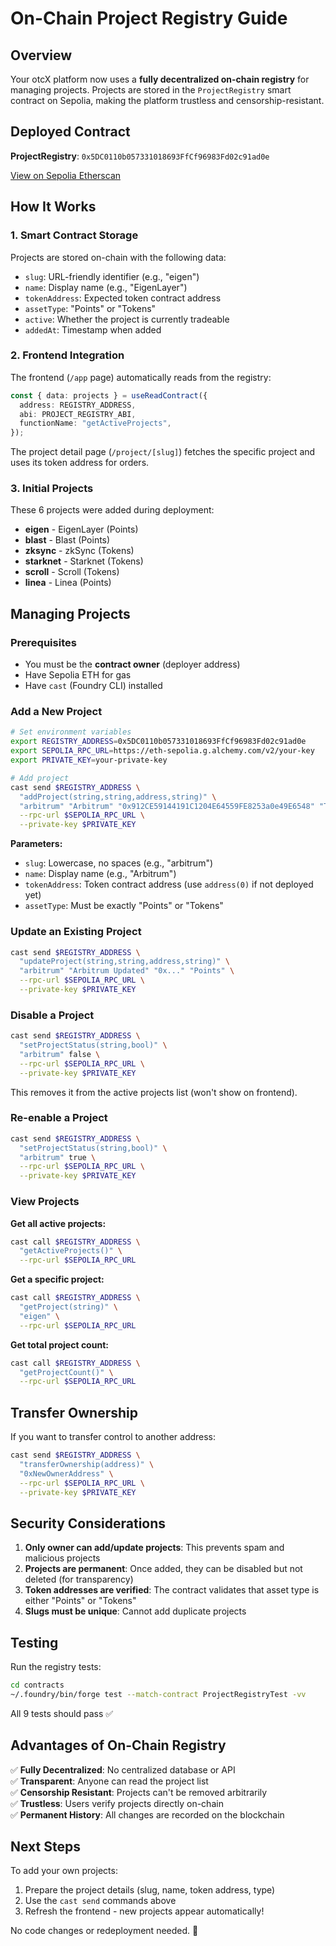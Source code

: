 # On-Chain Project Registry Guide

## Overview

Your otcX platform now uses a **fully decentralized on-chain registry** for managing projects. Projects are stored in the `ProjectRegistry` smart contract on Sepolia, making the platform trustless and censorship-resistant.

## Deployed Contract

**ProjectRegistry**: `0x5DC0110b057331018693FfCf96983Fd02c91ad0e`

[View on Sepolia Etherscan](https://sepolia.etherscan.io/address/0x5DC0110b057331018693FfCf96983Fd02c91ad0e)

## How It Works

### 1. Smart Contract Storage
Projects are stored on-chain with the following data:
- `slug`: URL-friendly identifier (e.g., "eigen")
- `name`: Display name (e.g., "EigenLayer")
- `tokenAddress`: Expected token contract address
- `assetType`: "Points" or "Tokens"
- `active`: Whether the project is currently tradeable
- `addedAt`: Timestamp when added

### 2. Frontend Integration
The frontend (`/app` page) automatically reads from the registry:
```typescript
const { data: projects } = useReadContract({
  address: REGISTRY_ADDRESS,
  abi: PROJECT_REGISTRY_ABI,
  functionName: "getActiveProjects",
});
```

The project detail page (`/project/[slug]`) fetches the specific project and uses its token address for orders.

### 3. Initial Projects
These 6 projects were added during deployment:
- **eigen** - EigenLayer (Points)
- **blast** - Blast (Points)
- **zksync** - zkSync (Tokens)
- **starknet** - Starknet (Tokens)
- **scroll** - Scroll (Tokens)
- **linea** - Linea (Points)

## Managing Projects

### Prerequisites
- You must be the **contract owner** (deployer address)
- Have Sepolia ETH for gas
- Have `cast` (Foundry CLI) installed

### Add a New Project

```bash
# Set environment variables
export REGISTRY_ADDRESS=0x5DC0110b057331018693FfCf96983Fd02c91ad0e
export SEPOLIA_RPC_URL=https://eth-sepolia.g.alchemy.com/v2/your-key
export PRIVATE_KEY=your-private-key

# Add project
cast send $REGISTRY_ADDRESS \
  "addProject(string,string,address,string)" \
  "arbitrum" "Arbitrum" "0x912CE59144191C1204E64559FE8253a0e49E6548" "Tokens" \
  --rpc-url $SEPOLIA_RPC_URL \
  --private-key $PRIVATE_KEY
```

**Parameters:**
- `slug`: Lowercase, no spaces (e.g., "arbitrum")
- `name`: Display name (e.g., "Arbitrum")
- `tokenAddress`: Token contract address (use `address(0)` if not deployed yet)
- `assetType`: Must be exactly "Points" or "Tokens"

### Update an Existing Project

```bash
cast send $REGISTRY_ADDRESS \
  "updateProject(string,string,address,string)" \
  "arbitrum" "Arbitrum Updated" "0x..." "Points" \
  --rpc-url $SEPOLIA_RPC_URL \
  --private-key $PRIVATE_KEY
```

### Disable a Project

```bash
cast send $REGISTRY_ADDRESS \
  "setProjectStatus(string,bool)" \
  "arbitrum" false \
  --rpc-url $SEPOLIA_RPC_URL \
  --private-key $PRIVATE_KEY
```

This removes it from the active projects list (won't show on frontend).

### Re-enable a Project

```bash
cast send $REGISTRY_ADDRESS \
  "setProjectStatus(string,bool)" \
  "arbitrum" true \
  --rpc-url $SEPOLIA_RPC_URL \
  --private-key $PRIVATE_KEY
```

### View Projects

**Get all active projects:**
```bash
cast call $REGISTRY_ADDRESS \
  "getActiveProjects()" \
  --rpc-url $SEPOLIA_RPC_URL
```

**Get a specific project:**
```bash
cast call $REGISTRY_ADDRESS \
  "getProject(string)" \
  "eigen" \
  --rpc-url $SEPOLIA_RPC_URL
```

**Get total project count:**
```bash
cast call $REGISTRY_ADDRESS \
  "getProjectCount()" \
  --rpc-url $SEPOLIA_RPC_URL
```

## Transfer Ownership

If you want to transfer control to another address:

```bash
cast send $REGISTRY_ADDRESS \
  "transferOwnership(address)" \
  "0xNewOwnerAddress" \
  --rpc-url $SEPOLIA_RPC_URL \
  --private-key $PRIVATE_KEY
```

## Security Considerations

1. **Only owner can add/update projects**: This prevents spam and malicious projects
2. **Projects are permanent**: Once added, they can be disabled but not deleted (for transparency)
3. **Token addresses are verified**: The contract validates that asset type is either "Points" or "Tokens"
4. **Slugs must be unique**: Cannot add duplicate projects

## Testing

Run the registry tests:
```bash
cd contracts
~/.foundry/bin/forge test --match-contract ProjectRegistryTest -vv
```

All 9 tests should pass ✅

## Advantages of On-Chain Registry

✅ **Fully Decentralized**: No centralized database or API  
✅ **Transparent**: Anyone can read the project list  
✅ **Censorship Resistant**: Projects can't be removed arbitrarily  
✅ **Trustless**: Users verify projects directly on-chain  
✅ **Permanent History**: All changes are recorded on the blockchain  

## Next Steps

To add your own projects:
1. Prepare the project details (slug, name, token address, type)
2. Use the `cast send` commands above
3. Refresh the frontend - new projects appear automatically!

No code changes or redeployment needed. 🎉


